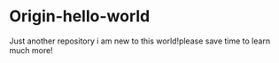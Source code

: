 # Origin-hello-world
Just another repository
i am new to this world!please save time to learn much more!
